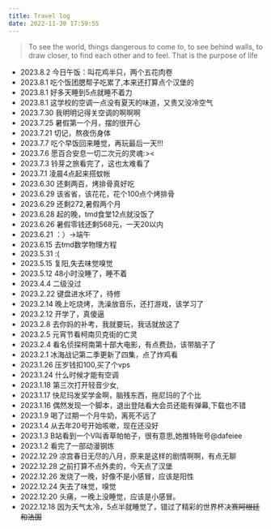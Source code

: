 ```yaml
---
title: Travel log
date: 2022-11-30 17:59:55
---
```

> To see the world, things dangerous to come to, to see behind walls, to draw closer, to find each other and to feel. That is the purpose of life

* 2023.8.2  今日午饭：叫花鸡半只，两个五花肉卷
* 2023.8.1  吃个饭团腮帮子吃累了,本来还打算点个汉堡的
* 2023.8.1  好多天睡到5点就睡不着力
* 2023.8.1  这学校的空调一点没有夏天的味道，又贵又没冷空气
* 2023.7.30 我明明记得关空调的啊啊啊
* 2023.7.25 暑假第一个月，摆的很开心
* 2023.7.21 切记，熬夜伤身体
* 2023.7.7  吃个早饭回来睡觉，再玩最后一天!!!
* 2023.7.6  愿百合安息一切二次元的灵魂:><
* 2023.7.3  铃芽之旅看完了，这也太难看了
* 2023.7.1  凌晨4点起来搭蚊帐
* 2023.6.30 还剩两百，烤排骨真好吃
* 2023.6.29 该省省，该花花，花个100点个烤排骨
* 2023.6.29 还剩272,暑假两个月
* 2023.6.28 起的晚，tmd食堂12点就没饭了
* 2023.6.26 暑假零钱还剩568元，一天20以内
* 2023.6.21 ：）->端午
* 2023.6.15 去tmd数学物理方程
* 2023.5.31 :(
* 2023.5.15 复阳,失去味觉嗅觉
* 2023.5.12 48小时没睡了，睡不着
* 2023.4.4  二级没过
* 2023.2.22 键盘进水坏了，待修
* 2023.2.14 晚上吃烧烤，洗澡放音乐，还打游戏，该学习了
* 2023.2.12 开学了，真傻逼
* 2023.2.8  去你妈的补考，我就要玩，我话就放这了
* 2023.2.5  元宵节看柯南贝克街的亡灵
* 2023.2.4  看名侦探柯南第十部大电影，有点费劲，该带脑子了
* 2023.2.1  冰海战记第二季更新了四集，点了炸鸡看
* 2023.1.26 压岁钱扣100,买了个vps
* 2023.1.24 什么时候才能有空调
* 2023.1.18 第三次打开轻音少女,
* 2023.1.17 快尼玛发奖学金啊，脑残东西，拖尼玛的了个比
* 2023.1.16  偶然发现一个脚本，退出登陆看大会员还能有弹幕,下载也不错
* 2023.1.9   喝了过期一个月牛奶，离死不远了
* 2023.1.4   从去年20号开始咳嗽，现在还没好
* 2023.1.3   B站看到一个V叫香草帕帕子，很有意思,她推特账号@dafeiee
* 2023.1.2   看完了一部动漫钢炼
* 2022.12.29 凉宫春日无尽的八月，原来是这样的剧情啊啊，有点无聊
* 2022.12.28 之前打算不点外卖的，今天点了汉堡
* 2022.12.26 发烧了一晚，好像不是小感冒，应该是阳性
* 2022.12.24 失去了味觉，嗅觉
* 2022.12.20 头痛，一晚上没睡觉，应该是小感冒。
* 2022.12.18 因为天气太冷，5点半就睡觉了，错过了精彩的世界杯决赛~~阿根廷和法国~~
